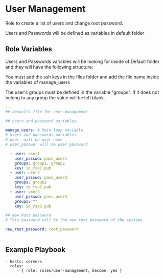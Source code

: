User Management
=========
Role to create a list of users and change root password.

Users and Passwords will be defined as variables in default folder

Role Variables
--------------
Users and Passwords variables will be looking for inside of Default folder and they will have the following structure:

You must add the ssh keys in the files folder and add the file name inside the variables of manage_users

The user's groups must be defined in the variable "groups".
If it does not belong to any group the value will be left blank.

```yaml
---
## defaults file for user-management

## Users and password variables.

manage_users: # Main loop variable
# Users and passwords variables
# user: will be user name
# user_passwd: will be user password

  - user: user1
    user_passwd: pass_user1
    groups: group1, group2
    key: id_rsa1.pub
  - user: user2
    user_passwd: pass_user2
    groups: group2
    key: id_rsa2.pub
  - user: user3
    user_passwd: pass_user3
    groups: ""
    key: id_rsa3.pub

## New Root password
# This password will be the new root password of the systems.

new_root_password: root_password



```


Example Playbook
----------------

    - hosts: servers
      roles:
         - { role: roles/user-management, become: yes }
